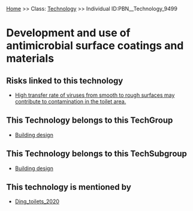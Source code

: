 [Home](https://github.com/mm80843/T3.5/blob/pages/index.md) >> Class: [Technology](https://github.com/mm80843/T3.5/tree/pages/docs/Technology/index.md) >> Individual ID:PBN__Technology_9499 

# __Development and use of antimicrobial surface coatings and materials__

## Risks linked to this technology

* [High transfer rate of viruses from smooth to rough surfaces may contribute to contamination in the toilet area.](https://github.com/mm80843/T3.5/blob/pages/Risk/PBN__Risk_7891.md)

## This Technology belongs to this TechGroup

* [Building design](https://github.com/mm80843/T3.5/blob/pages/TechGroup/PBN__TechGroup_4.md)

## This Technology belongs to this TechSubgroup

* [Building design](https://github.com/mm80843/T3.5/blob/pages/TechSubgroup/PBN__TechSubgroup_3.md)

## This technology is mentioned by

* [Ding_toilets_2020](https://github.com/mm80843/T3.5/blob/pages/Article/PBN__Article_455.md)

